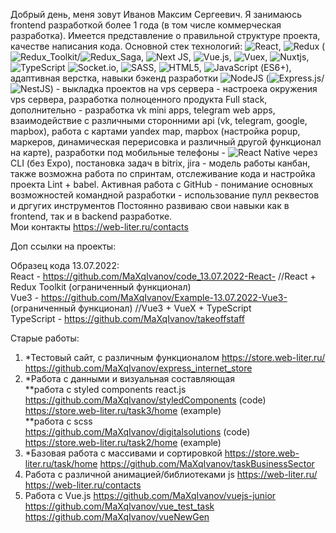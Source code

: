 Добрый день, меня зовут Иванов Максим Сергеевич. Я занимаюсь frontend разработкой более 1 года (в том числе коммерческая разработка).
Имеется представление о правильной структуре проекта, качестве написания кода. Основной стек технологий: ![React](https://img.shields.io/badge/react-%2320232a.svg?style=for-the-badge&logo=react&logoColor=%2361DAFB), ![Redux](https://img.shields.io/badge/redux-%23593d88.svg?style=for-the-badge&logo=redux&logoColor=white)  (![Redux_Toolkit](https://img.shields.io/badge/Redux_toolkit-blue?style=for-the-badge&logo=vuex&logoColor=green)/![Redux_Saga](https://img.shields.io/badge/Redux_Saga-blue?style=for-the-badge&logo=redux&logoColor=white), ![Next JS](https://img.shields.io/badge/Next-black?style=for-the-badge&logo=next.js&logoColor=white), ![Vue.js](https://img.shields.io/badge/vuejs-%2335495e.svg?style=for-the-badge&logo=vuedotjs&logoColor=%234FC08D), ![Vuex](https://img.shields.io/badge/Vuex-green?style=for-the-badge&logo=vuex&logoColor=green), ![Nuxtjs](https://img.shields.io/badge/Nuxt-002E3B?style=for-the-badge&logo=nuxtdotjs&logoColor=#00DC82), ![TypeScript](https://img.shields.io/badge/typescript-%23007ACC.svg?style=for-the-badge&logo=typescript&logoColor=white) ![Socket.io](https://img.shields.io/badge/Socket.io-black?style=for-the-badge&logo=socket.io&badgeColor=010101), ![SASS](https://img.shields.io/badge/SASS-hotpink.svg?style=for-the-badge&logo=SASS&logoColor=white), ![HTML5](https://img.shields.io/badge/html5-%23E34F26.svg?style=for-the-badge&logo=html5&logoColor=white), ![JavaScript](https://img.shields.io/badge/javascript-%23323330.svg?style=for-the-badge&logo=javascript&logoColor=%23F7DF1E) (ES6+), адаптивная верстка, навыки бэкенд разработки ![NodeJS](https://img.shields.io/badge/node.js-6DA55F?style=for-the-badge&logo=node.js&logoColor=white) (![Express.js](https://img.shields.io/badge/express.js-%23404d59.svg?style=for-the-badge&logo=express&logoColor=%2361DAFB)/![NestJS](https://img.shields.io/badge/nestjs-%23E0234E.svg?style=for-the-badge&logo=nestjs&logoColor=white)) - выкладка проектов на vps сервера - настроека окружения vps сервера, разработка полноценного продукта Full stack, дополнительно - разработка vk mini apps, telegram web apps, взаимодействие с различными сторонними api (vk, telegram, google, mapbox), работа с картами yandex map, mapbox (настройка popup, маркеров, динамическая перерисовка и различный другой функционал на карте), разработки под мобильные телефоны - ![React Native](https://img.shields.io/badge/react_native-%2320232a.svg?style=for-the-badge&logo=react&logoColor=%2361DAFB) через CLI (без Expo), постановка задач в bitrix, jira - модель работы канбан, также возможна работа по спринтам, отслеживание кода и настройка проекта Lint + babel. Активная работа с GitHub - понимание основных возможностей командной разработки - использование пулл реквестов и дргугих инструментов
Постоянно развиваю свои навыки как в frontend, так и в backend разработке.                                                                                            
Мои контакты https://web-liter.ru/contacts                                                                                                                            

Доп ссылки на проекты:                                                                                                          
                                                                                                                              
Образец кода 13.07.2022:                                                                                                                              
React - https://github.com/MaXqIvanov/code_13.07.2022-React- //React + Redux Toolkit (ограниченный функционал)                                     
Vue3 - https://github.com/MaXqIvanov/Example-13.07.2022-Vue3- (ограниченный функционал)     //Vue3 + VueX + TypeScript   
TypeScript - https://github.com/MaXqIvanov/takeoffstaff

Старые работы:                                        
1. *Тестовый сайт, с различным функционалом
https://store.web-liter.ru/                          
https://github.com/MaXqIvanov/express_internet_store
2. *Работа с данными и визуальная составляющая                                                                                   
**работа с styled components react.js
https://github.com/MaXqIvanov/styledComponents   (code)                                            
https://store.web-liter.ru/task3/home   (example)                                               
**работа с scss                                                                          
https://github.com/MaXqIvanov/digitalsolutions     (code)
https://store.web-liter.ru/task2/home      (example)                           
3. *Базовая работа с массивами и сортировкой
https://store.web-liter.ru/task/home
https://github.com/MaXqIvanov/taskBusinessSector
4. Работа с различной анимацией/библиотеками js
https://web-liter.ru/
https://web-liter.ru/contacts
5. Работа с Vue.js
https://github.com/MaXqIvanov/vuejs-junior                          
https://github.com/MaXqIvanov/vue_test_task                          
https://github.com/MaXqIvanov/vueNewGen                                      
